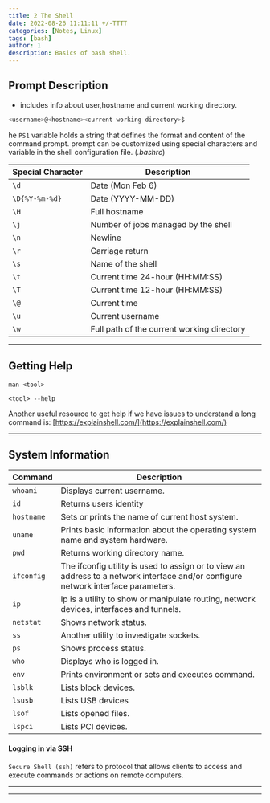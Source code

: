 ```yaml
---
title: 2 The Shell
date: 2022-08-26 11:11:11 +/-TTTT
categories: [Notes, Linux]
tags: [bash] 
author: 1  
description: Basics of bash shell. 
---
```



## Prompt Description

- includes info about user,hostname and current working directory.

```bash
<username>@<hostname><current working directory>$
```

he `PS1` variable holds a string that defines the format and content of the command prompt. prompt can be customized using special characters and variable in the shell configuration file. (*.bashrc*)

|**Special Character**|**Description**|
|---|---|
|`\d`|Date (Mon Feb 6)|
|`\D{%Y-%m-%d}`|Date (YYYY-MM-DD)|
|`\H`|Full hostname|
|`\j`|Number of jobs managed by the shell|
|`\n`|Newline|
|`\r`|Carriage return|
|`\s`|Name of the shell|
|`\t`|Current time 24-hour (HH:MM:SS)|
|`\T`|Current time 12-hour (HH:MM:SS)|
|`\@`|Current time|
|`\u`|Current username|
|`\w`|Full path of the current working directory
***
## Getting Help

```
man <tool>
```

```
<tool> --help
```

Another useful resource to get help if we have issues to understand a long command is: [https://explainshell.com/](https://explainshell.com/)
***
## System Information

|**Command**|**Description**|
|---|---|
|`whoami`|Displays current username.|
|`id`|Returns users identity|
|`hostname`|Sets or prints the name of current host system.|
|`uname`|Prints basic information about the operating system name and system hardware.|
|`pwd`|Returns working directory name.|
|`ifconfig`|The ifconfig utility is used to assign or to view an address to a network interface and/or configure network interface parameters.|
|`ip`|Ip is a utility to show or manipulate routing, network devices, interfaces and tunnels.|
|`netstat`|Shows network status.|
|`ss`|Another utility to investigate sockets.|
|`ps`|Shows process status.|
|`who`|Displays who is logged in.|
|`env`|Prints environment or sets and executes command.|
|`lsblk`|Lists block devices.|
|`lsusb`|Lists USB devices|
|`lsof`|Lists opened files.|
|`lspci`|Lists PCI devices.|
#### Logging in via SSH

`Secure Shell (ssh)` refers to protocol that allows clients to access and execute commands or actions on remote computers.

***
***
